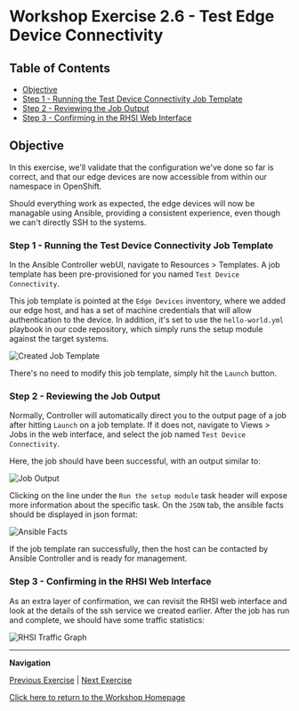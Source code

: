 # Workshop Exercise 2.6 - Test Edge Device Connectivity

## Table of Contents

* [Objective](#objective)
* [Step 1 - Running the Test Device Connectivity Job Template](#step-1---running-the-test-device-connectivity-job-template)
* [Step 2 - Reviewing the Job Output](#step-2---reviewing-the-job-output)
* [Step 3 - Confirming in the RHSI Web Interface](#step-3---confirming-in-the-rhsi-web-interface)

## Objective

In this exercise, we'll validate that the configuration we've done so far is correct, and that our edge devices are now accessible from within our namespace in OpenShift.

Should everything work as expected, the edge devices will now be managable using Ansible, providing a consistent experience, even though we can't directly SSH to the systems.

### Step 1 - Running the Test Device Connectivity Job Template

In the Ansible Controller webUI, navigate to Resources > Templates. A job template has been pre-provisioned for you named `Test Device Connectivity`.

This job template is pointed at the `Edge Devices` inventory, where we added our edge host, and has a set of machine credentials that will allow authentication to the device. In addition, it's set to use the `hello-world.yml` playbook in our code repository, which simply runs the setup module against the target systems.

![Created Job Template](../images/created-job-template.png)

There's no need to modify this job template, simply hit the `Launch` button.

### Step 2 - Reviewing the Job Output

Normally, Controller will automatically direct you to the output page of a job after hitting `Launch` on a job template. If it does not, navigate to Views > Jobs in the web interface, and select the job named `Test Device Connectivity`.

Here, the job should have been successful, with an output similar to:

![Job Output](../images/job-output.png)

Clicking on the line under the `Run the setup module` task header will expose more information about the specific task. On the `JSON` tab, the ansible facts should be displayed in json format:

![Ansible Facts](../images/gathered-facts.png)

If the job template ran successfully, then the host can be contacted by Ansible Controller and is ready for management.

### Step 3 - Confirming in the RHSI Web Interface

As an extra layer of confirmation, we can revisit the RHSI web interface and look at the details of the ssh service we created earlier. After the job has run and complete, we should have some traffic statistics:

![RHSI Traffic Graph](../images/rhsi-traffic-graph.png)

---
**Navigation**

[Previous Exercise](../2.5-controller-host/) | [Next Exercise](../3.1-containerized-app-automation/)

[Click here to return to the Workshop Homepage](../README.md)
